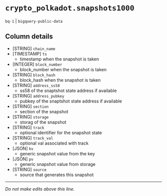 # `crypto_polkadot.snapshots1000`
`bq-1` | `bigquery-public-data`

## Column details
* [STRING]    `chain_name`
* [TIMESTAMP] `ts`
  - timestamp when the snapshot is taken
* [INTEGER]   `block_number`
  - block_number when the snapshot is taken
* [STRING]    `block_hash`
  - block_hash when the snapshot is taken
* [STRING]    `address_ss58`
  - ss58 of the snaptshot state address if available
* [STRING]    `address_pubkey`
  - pubkey of the snaptshot state address if available
* [STRING]    `section`
  - section of the snapshot
* [STRING]    `storage`
  - storag of the snapshot
* [STRING]    `track`
  - optional identifier for the snapshot state
* [STRING]    `track_val`
  - optional val associated with track
* [JSON]      `kv`
  - generic snapshot value from the key
* [JSON]      `pv`
  - generic snapshot value from storage
* [STRING]    `source`
  - source that generates this snapshot

-------------------------------------------------------------------------------
*Do not make edits above this line.*
